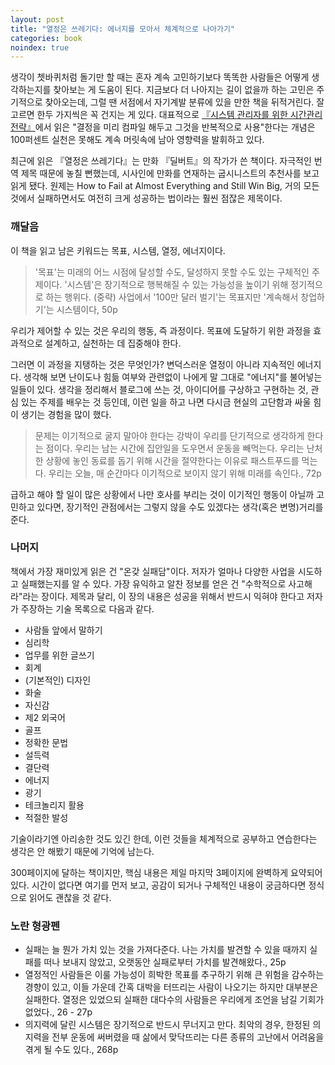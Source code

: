 ```yaml
---
layout: post
title: "열정은 쓰레기다: 에너지를 모아서 체계적으로 나아가기"
categories: book
noindex: true
---
```


생각이 쳇바퀴처럼 돌기만 할 때는 혼자 계속 고민하기보다 똑똑한 사람들은 어떻게 생각하는지를 찾아보는 게 도움이 된다. 지금보다 더 나아지는 길이 없을까 하는 고민은 주기적으로 찾아오는데, 그럴 땐 서점에서 자기계발 분류에 있을 만한 책을 뒤적거린다. 잘 고르면 한두 가지씩은 꼭 건지는 게 있다. 대표적으로 [『시스템 관리자를 위한 시간관리 전략』](http://www.4four.us/article/2013/09/time-management-for-system-administrators)에서 읽은 "결정을 미리 컴파일 해두고 그것을 반복적으로 사용"한다는 개념은 100퍼센트 실천은 못해도 계속 머릿속에 남아 영향력을 발휘하고 있다.

최근에 읽은 『열정은 쓰레기다』는 만화  『딜버트』의 작가가 쓴 책이다. 자극적인 번역 제목 때문에 놓칠 뻔했는데, 시사인에 만화를 연재하는 굽시니스트의 추천사를 보고 읽게 됐다. 원제는 How to Fail at Almost Everything and Still Win Big, 거의 모든 것에서 실패하면서도 여전히 크게 성공하는 법이라는 훨씬 점잖은 제목이다.<!--more-->

### 깨달음

이 책을 읽고 남은 키워드는 목표, 시스템, 열정, 에너지이다.

> '목표'는 미래의 어느 시점에 달성할 수도, 달성하지 못할 수도 있는 구체적인 주제이다. '시스템'은 장기적으로 행복해질 수 있는 가능성을 높이기 위해 정기적으로 하는 행위다. (중략) 사업에서 '100만 달러 벌기'는 목표지만 '계속해서 창업하기'는 시스템이다, 50p

우리가 제어할 수 있는 것은 우리의 행동, 즉 과정이다. 목표에 도달하기 위한 과정을 효과적으로 설계하고, 실천하는 데 집중해야 한다.

그러면 이 과정을 지탱하는 것은 무엇인가? 변덕스러운 열정이 아니라 지속적인 에너지다. 생각해 보면 난이도나 힘듦 여부와 관련없이 나에게 말 그대로 "에너지"를 불어넣는 일들이 있다. 생각을 정리해서 블로그에 쓰는 것, 아이디어를 구상하고 구현하는 것, 관심 있는 주제를 배우는 것 등인데, 이런 일을 하고 나면 다시금 현실의 고단함과 싸울 힘이 생기는 경험을 많이 했다.

> 문제는 이기적으로 굴지 말아야 한다는 강박이 우리를 단기적으로 생각하게 한다는 점이다. 우리는 남는 시간에 집안일을 도우면서 운동을 빼먹는다. 우리는 난처한 상황에 놓인 동료를 돕기 위해 시간을 절약한다는 이유로 패스트푸드를 먹는다. 우리는 오늘, 매 순간마다 이기적으로 보이지 않기 위해 미래를 속인다., 72p

급하고 해야 할 일이 많은 상황에서 나만 호사를 부리는 것이 이기적인 행동이 아닐까 고민하고 있다면, 장기적인 관점에서는 그렇지 않을 수도 있겠다는 생각(혹은 변명)거리를 준다.

### 나머지

책에서 가장 재미있게 읽은 건 "온갖 실패담"이다. 저자가 얼마나 다양한 사업을 시도하고 실패했는지를 알 수 있다. 가장 유익하고 알찬 정보를 얻은 건 "수학적으로 사고해라"라는 장이다. 제목과 달리, 이 장의 내용은 성공을 위해서 반드시 익혀야 한다고 저자가 주장하는 기술 목록으로 다음과 같다.

- 사람들 앞에서 말하기
- 심리학
- 업무를 위한 글쓰기
- 회계
- (기본적인) 디자인
- 화술
- 자신감
- 제2 외국어
- 골프
- 정확한 문법
- 설득력
- 결단력
- 에너지
- 광기
- 테크놀리지 활용
- 적절한 발성

기술이라기엔 아리송한 것도 있긴 한데, 이런 것들을 체계적으로 공부하고 연습한다는 생각은 안 해봤기 때문에 기억에 남는다.

300페이지에 달하는 책이지만, 핵심 내용은 제일 마지막 3페이지에 완벽하게 요약되어 있다. 시간이 없다면 여기를 먼저 보고, 공감이 되거나 구체적인 내용이 궁금하다면 정식으로 읽어도 괜찮을 것 같다.

### 노란 형광펜

- 실패는 늘 뭔가 가치 있는 것을 가져다준다. 나는 가치를 발견할 수 있을 때까지 실패를 떠나 보내지 않았고, 오랫동안 실패로부터 가치를 발견해왔다., 25p
- 열정적인 사람들은 이룰 가능성이 희박한 목표를 추구하기 위해 큰 위험을 감수하는 경향이 있고, 이들 가운데 간혹 대박을 터뜨리는 사람이 나오기는 하지만 대부분은 실패한다. 열정은 있었으되 실패한 대다수의 사람들은 우리에게 조언을 남길 기회가 없었다., 26 - 27p
- 의지력에 달린 시스템은 장기적으로 반드시 무너지고 만다. 최악의 경우, 한정된 의지력을 전부 운동에 써버렸을 때 삶에서 맞닥뜨리는 다른 종류의 고난에서 어려움을 겪게 될 수도 있다., 268p